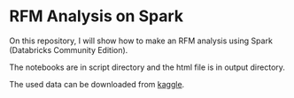 # RFM Analysis on Spark

On this repository, I will show how to make an RFM analysis using Spark (Databricks Community Edition).

The notebooks are in script directory and the html file is in output directory.

The used data can be downloaded from [kaggle](https://www.kaggle.com/manjeetsingh/retaildataset).